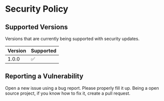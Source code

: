 # Security Policy

## Supported Versions

Versions that are currently being supported with security updates.

| Version | Supported          |
| ------- | ------------------ |
| 1.0.0   | :white_check_mark: |


## Reporting a Vulnerability

Open a new issue using a bug report. Please properly fill it up. Being a open source project, if you know how to fix it, create a pull request.
